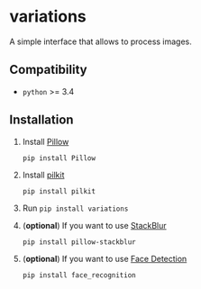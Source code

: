 # variations
A simple interface that allows to process images.

## Compatibility
* `python` >= 3.4

## Installation
1. Install [Pillow](http://pypi.python.org/pypi/Pillow)

    ``pip install Pillow``
2. Install [pilkit](https://github.com/matthewwithanm/pilkit)

    ``pip install pilkit``
3. Run `pip install variations`

4. (**optional**) If you want to use [StackBlur](https://github.com/dldevinc/pillow-stackblur)
    
    ``pip install pillow-stackblur``

5. (**optional**) If you want to use [Face Detection](https://github.com/ageitgey/face_recognition)

    ``pip install face_recognition``
